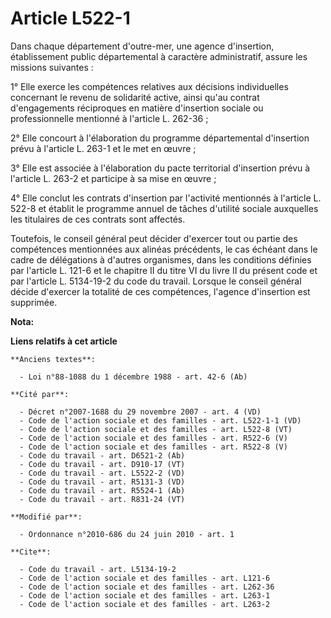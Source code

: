 # Article L522-1

Dans chaque département d'outre-mer, une agence d'insertion, établissement public départemental à caractère administratif,
assure les missions suivantes : 

1° Elle exerce les compétences relatives aux décisions individuelles concernant le revenu de solidarité active, ainsi qu'au
contrat d'engagements réciproques en matière d'insertion sociale ou professionnelle mentionné à l'article L. 262-36 ; 

2° Elle concourt à l'élaboration du programme départemental d'insertion prévu à l'article L. 263-1 et le met en œuvre ; 

3° Elle est associée à l'élaboration du pacte territorial d'insertion prévu à l'article L. 263-2 et participe à sa mise en
œuvre ; 

4° Elle conclut les contrats d'insertion par l'activité mentionnés à l'article L. 522-8 et établit le programme annuel de
tâches d'utilité sociale auxquelles les titulaires de ces contrats sont affectés. 

Toutefois, le conseil général peut décider d'exercer tout ou partie des compétences mentionnées aux alinéas précédents, le
cas échéant dans le cadre de délégations à d'autres organismes, dans les conditions définies par l'article L. 121-6 et le
chapitre II du titre VI du livre II du présent code et par l'article L. 5134-19-2 du code du travail. Lorsque le conseil
général décide d'exercer la totalité de ces compétences, l'agence d'insertion est supprimée.

**Nota:**



**Liens relatifs à cet article**

	**Anciens textes**:

	  - Loi n°88-1088 du 1 décembre 1988 - art. 42-6 (Ab)

	**Cité par**:

	  - Décret n°2007-1688 du 29 novembre 2007 - art. 4 (VD)
	  - Code de l'action sociale et des familles - art. L522-1-1 (VD)
	  - Code de l'action sociale et des familles - art. L522-8 (VT)
	  - Code de l'action sociale et des familles - art. R522-6 (V)
	  - Code de l'action sociale et des familles - art. R522-8 (V)
	  - Code du travail - art. D6521-2 (Ab)
	  - Code du travail - art. D910-17 (VT)
	  - Code du travail - art. L5522-2 (VD)
	  - Code du travail - art. R5131-3 (VD)
	  - Code du travail - art. R5524-1 (Ab)
	  - Code du travail - art. R831-24 (VT)

	**Modifié par**:

	  - Ordonnance n°2010-686 du 24 juin 2010 - art. 1

	**Cite**:

	  - Code du travail - art. L5134-19-2
	  - Code de l'action sociale et des familles - art. L121-6
	  - Code de l'action sociale et des familles - art. L262-36
	  - Code de l'action sociale et des familles - art. L263-1
	  - Code de l'action sociale et des familles - art. L263-2
